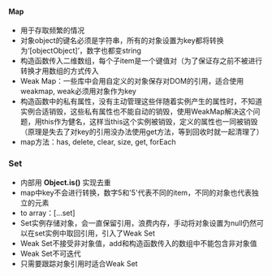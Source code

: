 #### Map
- 用于存取频繁的情况
- 对象object的键名必须是字符串，所有的对象设置为key都将转换为‘[objectObject]’，数字也都变string
- 构造函数传入二维数组，每个子item是一个键值对（为了保证存之前不被进行转换才用数组的方式传入
- Weak Map：一些库中会用自定义的对象保存对DOM的引用，适合使用weakmap, weak必须用对象作为key
- 构造函数中的私有属性，没有主动管理这些伴随着实例产生的属性时，不知道实例合适销毁，这些私有属性也不能自动的销毁，使用WeakMap解决这个问题，用this作为健名，这样当this这个实例被销毁，定义的属性也一同被销毁（原理是失去了对key的引用没办法使用get方法，等到回收时就一起清理了）
- map方法：has, delete, clear, size, get, forEach


### Set
- 内部用 **Object.is()** 实现去重
- map中key不会进行转换，数字5和'5'代表不同的item，不同的对象也代表独立的元素
- to array：[...set]
- Set实例存储对象，会一直保留引用，浪费内存，手动将对象设置为null仍然可以在set实例中取回引用，引入了Weak Set
- Weak Set不接受非对象值，add和构造函数传入的数组中不能包含非对象值
- Weak Set不可迭代
- 只需要跟踪对象引用时适合Weak Set


